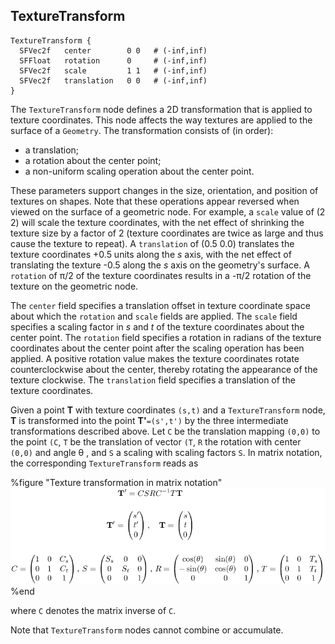 ## TextureTransform

```
TextureTransform {
  SFVec2f   center        0 0   # (-inf,inf)
  SFFloat   rotation      0     # (-inf,inf)
  SFVec2f   scale         1 1   # (-inf,inf)
  SFVec2f   translation   0 0   # (-inf,inf)
}
```

The `TextureTransform` node defines a 2D transformation that is applied to
texture coordinates. This node affects the way textures are applied to the
surface of a `Geometry`. The transformation consists of (in order):

- a translation;
- a rotation about the center point;
- a non-uniform scaling operation about the center point.

These parameters support changes in the size, orientation, and position of
textures on shapes. Note that these operations appear reversed when viewed on
the surface of a geometric node. For example, a `scale` value of (2 2) will
scale the texture coordinates, with the net effect of shrinking the texture size
by a factor of 2 (texture coordinates are twice as large and thus cause the
texture to repeat). A `translation` of (0.5 0.0) translates the texture
coordinates +0.5 units along the *s* axis, with the net effect of translating
the texture -0.5 along the *s* axis on the geometry's surface. A `rotation` of
π/2 of the texture coordinates results in a -π/2 rotation of the texture on
the geometric node.

The `center` field specifies a translation offset in texture coordinate space
about which the `rotation` and `scale` fields are applied. The `scale` field
specifies a scaling factor in *s* and *t* of the texture coordinates about the
center point. The `rotation` field specifies a rotation in radians of the
texture coordinates about the center point after the scaling operation has been
applied. A positive rotation value makes the texture coordinates rotate
counterclockwise about the center, thereby rotating the appearance of the
texture clockwise. The `translation` field specifies a translation of the
texture coordinates.

Given a point **T** with texture coordinates `(s,t)` and a `TextureTransform`
node, **T** is transformed into the point **T'**`=(s',t')` by the three
intermediate transformations described above. Let `C` be the translation mapping
`(0,0)` to the point `(C`, `T` be the translation of vector `(T`, `R` the
rotation with center `(0,0)` and angle θ , and `S` a scaling with scaling
factors `S`. In matrix notation, the corresponding `TextureTransform` reads as

%figure "Texture transformation in matrix notation"
![Texture transformation in matrix notation](pdf/texture_transform.pdf.png)
%end

where `C` denotes the matrix inverse of `C`.

Note that `TextureTransform` nodes cannot combine or accumulate.

